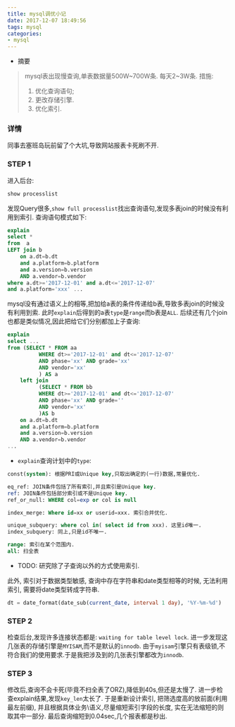 ```yaml
---
title: mysql调优小记
date: 2017-12-07 18:49:56
tags: mysql
categories:
- mysql
---
```


- 摘要
> mysql表出现慢查询,单表数据量500W~700W条. 每天2~3W条.
措施: 
> 1. 优化查询语句; 
> 2. 更改存储引擎.
> 3. 优化索引.

### 详情
同事去塞班岛玩前留了个大坑,导致网站报表卡死刷不开.

### STEP 1
进入后台:
```sql
show processlist
```
发现Query很多,`show full processlist`找出查询语句,发现多表join的时候没有利用到索引.
查询语句模式如下:
```sql
explain
select *
from  a
LEFT join b
    on a.dt=b.dt
    and a.platform=b.platform
    and a.version=b.version
    AND a.vendor=b.vendor
where a.dt>='2017-12-01' and a.dt<='2017-12-07'
and a.platform='xxx' ... 
```
mysql没有通过语义上的相等,把加给a表的条件传递给b表,导致多表join的时候没有利用到索. 此时`explain`后得到的a表`type`是`range`而b表是`ALL`. 后续还有几个join也都是类似情况,因此把给它们分别都加上子查询:
```sql
explain
select ...
from (SELECT * FROM aa
          WHERE dt>='2017-12-01' and dt<='2017-12-07'
          AND phase='xx' AND grade='xx'
          AND vendor='xx'
          ) AS a
    left join
          (SELECT * FROM bb
          WHERE dt>='2017-12-01' and dt<='2017-12-07'
          AND phase='xx' AND grade=''
          AND vendor='xx'
          )AS b
    on a.dt=b.dt
    and a.platform=b.platform
    and a.version=b.version
    AND a.vendor=b.vendor
...
```

- `explain`查询计划中的`type`:
```sql
const(system): 根据PRI或Unique key,只取出确定的(一行)数据,常量优化. 

eq_ref: JOIN条件包括了所有索引,并且索引是Unique key. 
ref: JOIN条件包括部分索引或不是Unique key.
ref_or_null: WHERE col=exp or col is null

index_merge: Where id=xx or userid=xxx. 索引合并优化.

unique_subquery: where col in( select id from xxx). 这里id唯一.
index_subquery: 同上,只是id不唯一.

range: 索引在某个范围内.
all: 扫全表
```

- TODO:
研究除了子查询以外的方式使用索引.

此外, 索引对于数据类型敏感, 查询中存在字符串和date类型相等的时候, 无法利用索引,
需要将date类型转成字符串.
```sql
dt = date_format(date_sub(current_date, interval 1 day), '%Y-%m-%d')
```

### STEP 2

检查后台,发现许多连接状态都是:
```waiting for table level lock```.
进一步发现这几张表的存储引擎是`MYISAM`,而不是默认的`innodb`.
由于`myisam`引擎只有表级锁,不符合我们的使用要求.于是我把涉及到的几张表引擎都改为`innodb`.


### STEP 3

修改后,查询不会卡死(毕竟不扫全表了ORZ),降低到40s,但还是太慢了. 
进一步检查explain结果,发现`key_len`太长了. 
于是重新设计索引, 把筛选度高的放前面(利用最左前缀), 并且根据具体业务\语义,尽量缩短索引字段的长度,
实在无法缩短的则取其中一部分. 最后查询缩短到0.04sec,几个报表都是秒出.  


